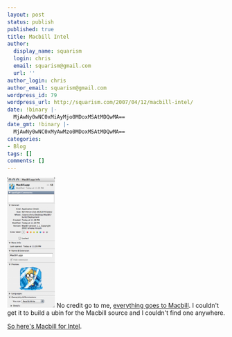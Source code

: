 ```yaml
---
layout: post
status: publish
published: true
title: Macbill Intel
author:
  display_name: squarism
  login: chris
  email: squarism@gmail.com
  url: ''
author_login: chris
author_email: squarism@gmail.com
wordpress_id: 79
wordpress_url: http://squarism.com/2007/04/12/macbill-intel/
date: !binary |-
  MjAwNy0wNC0xMiAyMjo0MDoxMSAtMDQwMA==
date_gmt: !binary |-
  MjAwNy0wNC0xMyAwMzo0MDoxMSAtMDQwMA==
categories:
- Blog
tags: []
comments: []
---
```

<p><a href="http://squarism.com/2007/04/12/macbill-intel/macbill-intel-2/"><img src="/uploads/2007/04/macbill_intel-110x300.png" alt="macbill intel" title="macbill intel" width="110" height="300" class="alignnone size-medium wp-image-1290" /></a>
No credit go to me, <a href="http://www.geocities.co.jp/SiliconValley-PaloAlto/8861/mac/">everything goes to Macbill</a>.  I couldn't get it to build a ubin for the Macbill source and I couldn't find one anywhere.</p>
<p><a href="/files/MacBill_intel.zip">So here's Macbill for Intel</a>.</p>
